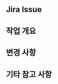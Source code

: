 <!--
PR 제목은 다음 형식을 따라주세요:
[이슈 키] 작업 요약 제목
예) [JIRA-456] 회원가입 API 오류 수정
-->

## Jira Issue
<!-- 이슈 키와 링크를 작성해주세요 -->
<!-- 예) [TEST-123](www.link-to-issue.com) -->

## 작업 개요
<!-- 전체적인 작업 목적 또는 변경 사항 요약 (한두 줄) -->
<!-- 예) 로그인 실패 시 메시지 개선 및 예외 처리 추가 -->

## 변경 사항
<!-- 변경된 내용을 간단하고 명확하게 나열해주세요 -->
<!--
예)
- 예외 메시지 수정
- 잘못된 로그인 시 상태 코드 변경
- 클라이언트 대응을 위한 로그인 결과 포맷 정리
-->

## 기타 참고 사항
<!-- 관련 문서, 참고 링크, 디자인, 스크린샷 등을 추가해주세요 -->
